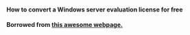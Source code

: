 #### How to convert a Windows server evaluation license for free
#### Borrowed from [this awesome webpage.](https://msguides.com/convert-windows-server-evaluation)
